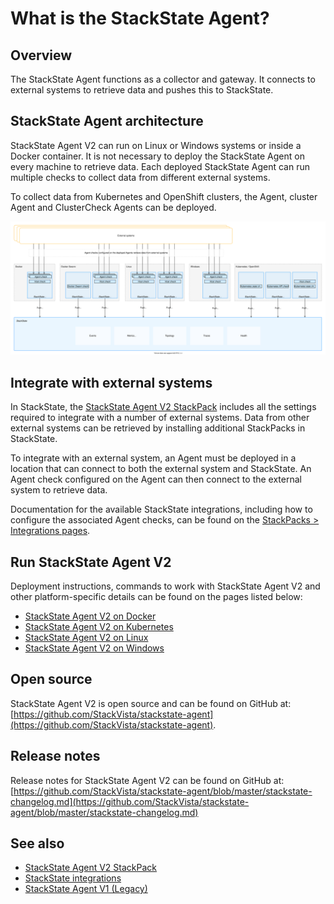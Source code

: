 # What is the StackState Agent?

## Overview

The StackState Agent functions as a collector and gateway. It connects to external systems to retrieve data and pushes this to StackState.

## StackState Agent architecture

StackState Agent V2 can run on Linux or Windows systems or inside a Docker container. It is not necessary to deploy the StackState Agent on every machine to retrieve data. Each deployed StackState Agent can run multiple checks to collect data from different external systems.

To collect data from Kubernetes and OpenShift clusters, the Agent, cluster Agent and ClusterCheck Agents can be deployed.

![StackState Agent architecture](/.gitbook/assets/stackstate-agent.svg)

## Integrate with external systems

In StackState, the [StackState Agent V2 StackPack](/stackpacks/integrations/agent.md) includes all the settings required to integrate with a number of external systems. Data from other external systems can be retrieved by installing additional StackPacks in StackState. 

To integrate with an external system, an Agent must be deployed in a location that can connect to both the external system and StackState. An Agent check  configured on the Agent can then connect to the external system to retrieve data. 

Documentation for the available StackState integrations, including how to configure the associated Agent checks, can be found on the [StackPacks > Integrations pages](/stackpacks/integrations/).

## Run StackState Agent V2

Deployment instructions, commands to work with StackState Agent V2 and other platform-specific details can be found on the pages listed below:

- [StackState Agent V2 on Docker](/setup/agent/docker.md)
- [StackState Agent V2 on Kubernetes](/setup/agent/kubernetes.md)
- [StackState Agent V2 on Linux](/setup/agent/linux.md)
- [StackState Agent V2 on Windows](/setup/agent/windows.md)

## Open source

StackState Agent V2 is open source and can be found on GitHub at: [https://github.com/StackVista/stackstate-agent](https://github.com/StackVista/stackstate-agent).

## Release notes

Release notes for StackState Agent V2 can be found on GitHub at: [https://github.com/StackVista/stackstate-agent/blob/master/stackstate-changelog.md](https://github.com/StackVista/stackstate-agent/blob/master/stackstate-changelog.md)

## See also

* [StackState Agent V2 StackPack](/stackpacks/integrations/agent.md)
* [StackState integrations](/stackpacks/integrations/)
* [StackState Agent V1 (Legacy)](/setup/agent/agent-v1.md)
